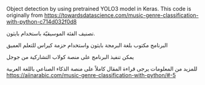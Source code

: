Object detection by using pretrained YOLO3 model in Keras. This code is originally from https://towardsdatascience.com/music-genre-classification-with-python-c714d032f0d8

تصنيف الفئة الموسيقيّة باستخدام بايثون.



البرنامج مكتوب بلغة البرمجة بايثون واستخدام حزمة كيراس للتعلم العميق

يمكن تنفيذ البرنامج على منصة كولاب التشاركية من جوجل 

للمزيد من المعلومات يرجى قراءة المقال كاملاً على منصة الذكاء الصناعي باللغة العربية
https://aiinarabic.com/music-genre-classification-with-python/#-5
